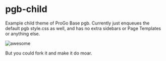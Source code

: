 # pgb-child
Example child theme of ProGo Base pgb. Currently just enqueues the default pgb style.css as well, and has no extra sidebars or Page Templates or anything else.

![awesome](https://raw.github.com/progothemes/pgb-child/master/screenshot.png)

But you could fork it and make it do moar.
